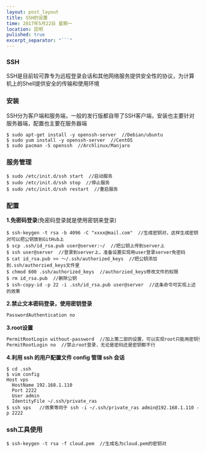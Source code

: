 ```yaml
---
layout: post_layout
title: SSH的设置
time: 2017年5月22日 星期一
location: 昆明
pulished: true
excerpt_separator: "```"
---
```


### SSH

SSH是目前较可靠专为远程登录会话和其他网络服务提供安全性的协议，为计算机上的Shell提供安全的传输和使用环境

### 安装

SSH分为客户端和服务端，一般的发行版都自带了SSH客户端，安装也主要针对服务器端，配置也主要在服务器端

```shell
$ sudo apt-get install -y openssh-server  //Debian/ubuntu
$ sudo yum install -y openssh-server  //CentOS
$ sudo pacman -S openssh  //Archlinux/Manjaro
```

### 服务管理

```shell
$ sudo /etc/init.d/ssh start  //启动服务
$ sudo /etc/init.d/ssh stop  //停止服务
$ sudo /etc/init.d/ssh restart  //重启服务
```

### 配置

**1.免密码登录**(免密码登录就是使用密钥来登录)

```shell
$ ssh-keygen -t rsa -b 4096 -C "xxxx@mail.com"  //生成密钥对，这样生成密钥对可以把公钥放到GitHub上
$ scp .ssh/id_rsa.pub user@server:~/  //把公钥上传到server上
$ ssh user@server  //登录到server上，准备设置实现用user登录server免密码
$ cat id_rsa.pub >> ～/.ssh/authorized_keys  //把公钥添加到.ssh/authorzied_keys文件里
$ chmod 600 .ssh/authorized_keys  //authorzied_keys修改文件的权限
$ rm id_rsa.pub  //删除公钥
$ ssh-copy-id -p 22 -i .ssh/id_rsa.pub user@server  //这条命令可实现上述的效果
```

**2.禁止文本密码登录，使用密钥登录**

```bash
PasswordAuthentication no
```

**3.root设置**

```bash
PermitRootLogin without-password  //加上第二部的设置，可以实现root只能用密钥登录，不能用文本密码登录
PermitRootLogin no  //禁止root登录，无论是密码还是密钥都不行
```

**4.利用 ssh 的用户配置文件 config 管理 ssh 会话**

```shell
$ cd .ssh
$ vim config
Host vps
  HostName 192.168.1.110
  Port 2222
  User admin
  IdentityFile ~/.ssh/private_ras
$ ssh vps   //效果等同于 ssh -i ~/.ssh/private_ras admin@192.168.1.110 -p 2222
```

### ssh工具使用

```shell
$ ssh-keygen -t rsa -f cloud.pem  //生成名为cloud.pem的密钥对
```

